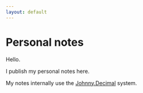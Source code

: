 ```yaml
---
layout: default
---
```


# Personal notes

Hello.

I publish my personal notes here.

My notes internally use the [Johnny.Decimal](https://johnnydecimal.com) system.
